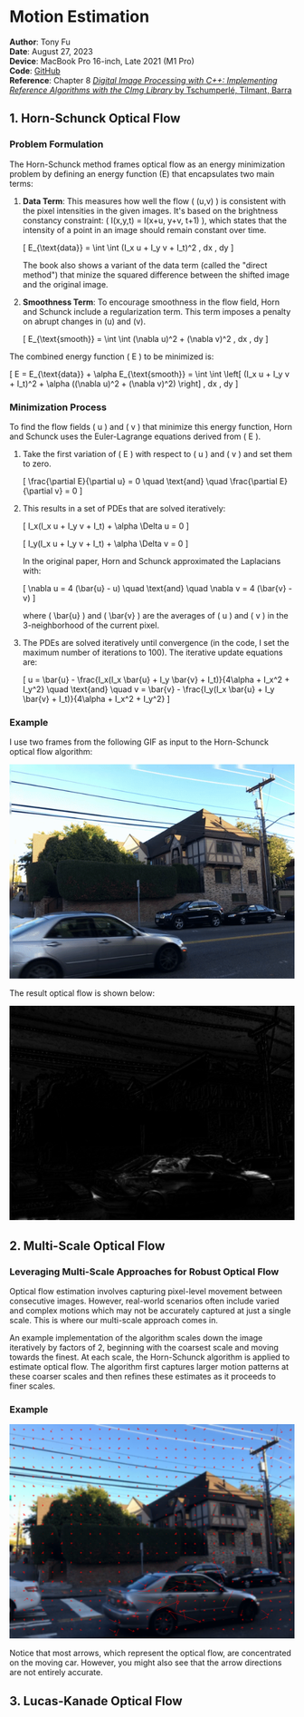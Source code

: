 # Motion Estimation

**Author**: Tony Fu  
**Date**: August 27, 2023  
**Device**: MacBook Pro 16-inch, Late 2021 (M1 Pro)  
**Code**: [GitHub](https://github.com/tonyfu97/Digital-Image-Processing/tree/main/08_motion)  
**Reference**: Chapter 8 [*Digital Image Processing with C++: Implementing Reference Algorithms with the CImg Library* by Tschumperlé, Tilmant, Barra](https://www.amazon.com/Digital-Image-Processing-Implementing-Algorithms/dp/1032347538)

## 1. Horn-Schunck Optical Flow

### Problem Formulation

The Horn-Schunck method frames optical flow as an energy minimization problem by defining an energy function \(E\) that encapsulates two main terms:

1. **Data Term**: This measures how well the flow \( (u,v) \) is consistent with the pixel intensities in the given images. It's based on the brightness constancy constraint: \( I(x,y,t) = I(x+u, y+v, t+1) \), which states that the intensity of a point in an image should remain constant over time.

    \[
    E_{\text{data}} = \int \int (I_x u + I_y v + I_t)^2 \, dx \, dy
    \]

    The book also shows a variant of the data term (called the "direct method") that minize the squared difference between the shifted image and the original image.

2. **Smoothness Term**: To encourage smoothness in the flow field, Horn and Schunck include a regularization term. This term imposes a penalty on abrupt changes in \(u\) and \(v\).

    \[
    E_{\text{smooth}} = \int \int (\nabla u)^2 + (\nabla v)^2 \, dx \, dy
    \]

The combined energy function \( E \) to be minimized is:

\[
E = E_{\text{data}} + \alpha E_{\text{smooth}} =
\int \int \left[ (I_x u + I_y v + I_t)^2 + \alpha ((\nabla u)^2 + (\nabla v)^2) \right] \, dx \, dy
\]

### Minimization Process

To find the flow fields \( u \) and \( v \) that minimize this energy function, Horn and Schunck uses the Euler-Lagrange equations derived from \( E \).

1. Take the first variation of \( E \) with respect to \( u \) and \( v \) and set them to zero.

    \[
    \frac{\partial E}{\partial u} = 0 \quad \text{and} \quad \frac{\partial E}{\partial v} = 0
    \]

2. This results in a set of PDEs that are solved iteratively:

    \[
    I_x(I_x u + I_y v + I_t) + \alpha \Delta u = 0
    \]
  
    \[
    I_y(I_x u + I_y v + I_t) + \alpha \Delta v = 0
    \]

    In the original paper, Horn and Schunck approximated the Laplacians with:

    \[
    \nabla u = 4 (\bar{u} - u) \quad \text{and} \quad \nabla v = 4 (\bar{v} - v)
    \]

    where \( \bar{u} \) and \( \bar{v} \) are the averages of \( u \) and \( v \) in the 3-neighborhood of the current pixel.

3. The PDEs are solved iteratively until convergence (in the code, I set the maximum number of iterations to 100). The iterative update equations are:

    \[
    u = \bar{u} - \frac{I_x(I_x \bar{u} + I_y \bar{v} + I_t)}{4\alpha + I_x^2 + I_y^2}
    \quad \text{and} \quad
    v = \bar{v} - \frac{I_y(I_x \bar{u} + I_y \bar{v} + I_t)}{4\alpha + I_x^2 + I_y^2}
    \]

### Example

I use two frames from the following GIF as input to the Horn-Schunck optical flow algorithm:

![driveby_gif](./images/driveby.gif)

The result optical flow is shown below:

![horn_schunck](./results/08/horn_schunck.png)


## 2. Multi-Scale Optical Flow

### Leveraging Multi-Scale Approaches for Robust Optical Flow

Optical flow estimation involves capturing pixel-level movement between consecutive images. However, real-world scenarios often include varied and complex motions which may not be accurately captured at just a single scale. This is where our multi-scale approach comes in.

An example implementation of the algorithm scales down the image iteratively by factors of 2, beginning with the coarsest scale and moving towards the finest. At each scale, the Horn-Schunck algorithm is applied to estimate optical flow. The algorithm first captures larger motion patterns at these coarser scales and then refines these estimates as it proceeds to finer scales.

### Example

![horn_schunck_multiscale](./results/08/horn_schunck_multiscale.png)

Notice that most arrows, which represent the optical flow, are concentrated on the moving car. However, you might also see that the arrow directions are not entirely accurate.


## 3. Lucas-Kanade Optical Flow






